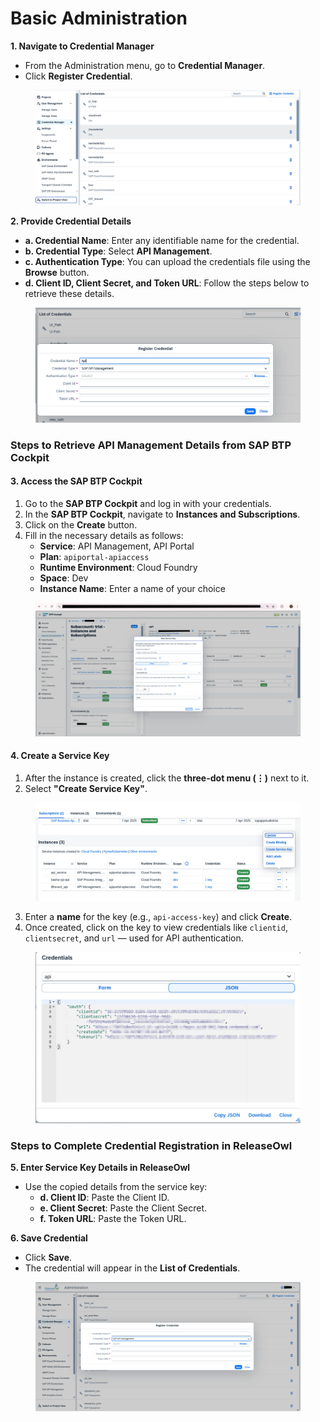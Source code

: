 # Basic Administration

**1. Navigate to Credential Manager**

* From the Administration menu, go to **Credential Manager**.
* Click **Register Credential**.

<figure><img src="../../.gitbook/assets/image (7) (1) (1) (1) (1).png" alt=""><figcaption></figcaption></figure>

**2. Provide Credential Details**

* **a. Credential Name**: Enter any identifiable name for the credential.
* **b. Credential Type**: Select **API Management**.
* **c. Authentication Type**: You can upload the credentials file using the **Browse** button.
* **d. Client ID, Client Secret, and Token URL**: Follow the steps below to retrieve these details.

<figure><img src="../../.gitbook/assets/image (9) (1) (1).png" alt=""><figcaption></figcaption></figure>

### Steps to Retrieve API Management Details from SAP BTP Cockpit

#### 3. Access the SAP BTP Cockpit

1. Go to the **SAP BTP Cockpit** and log in with your credentials.
2. In the **SAP BTP Cockpit**, navigate to **Instances and Subscriptions**.
3. Click on the **Create** button.
4. Fill in the necessary details as follows:
   * **Service**: API Management, API Portal
   * **Plan**: `apiportal-apiaccess`
   * **Runtime Environment**: Cloud Foundry
   * **Space**: Dev
   * **Instance Name**: Enter a name of your choice

<figure><img src="../../.gitbook/assets/image (12) (1) (1).png" alt=""><figcaption></figcaption></figure>

#### 4. Create a Service Key

1. After the instance is created, click the **three-dot menu (⋮)** next to it.
2. Select **"Create Service Key"**.

<figure><img src="../../.gitbook/assets/image (1).png" alt=""><figcaption></figcaption></figure>

3. Enter a **name** for the key (e.g., `api-access-key`) and click **Create**.
4. Once created, click on the key to view credentials like `clientid`, `clientsecret`, and `url` — used for API authentication.

<figure><img src="../../.gitbook/assets/image (14) (1) (1).png" alt=""><figcaption></figcaption></figure>

### Steps to Complete Credential Registration in ReleaseOwl

**5. Enter Service Key Details in ReleaseOwl**

* Use the copied details from the service key:
  * **d. Client ID**: Paste the Client ID.
  * **e. Client Secret**: Paste the Client Secret.
  * **f. Token URL**: Paste the Token URL.

**6. Save Credential**

* Click **Save**.
* The credential will appear in the **List of Credentials**.

<figure><img src="../../.gitbook/assets/image (15) (1) (1).png" alt=""><figcaption></figcaption></figure>

